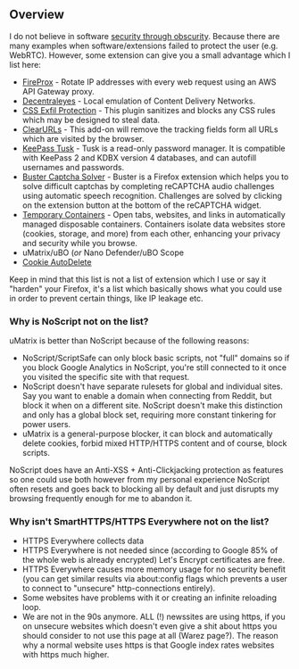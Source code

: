 ## Overview

I do not believe in software [security through obscurity](https://en.wikipedia.org/wiki/Security_through_obscurity). Because there are many examples when software/extensions failed to protect the user (e.g. WebRTC). However, some extension can give you a small advantage which I list here:

- [FireProx](https://github.com/ustayready/fireprox) - Rotate IP addresses with every web request using an AWS API Gateway proxy.
- [Decentraleyes](https://decentraleyes.org/) - Local emulation of Content Delivery Networks.
- [CSS Exfil Protection](https://addons.mozilla.org/en-US/firefox/addon/css-exfil-protection/) - This plugin sanitizes and blocks any CSS rules which may be designed to steal data.
- [ClearURLs](https://addons.mozilla.org/en-US/firefox/addon/clearurls/) - This add-on will remove the tracking fields form all URLs which are visited by the browser.
- [KeePass Tusk](https://addons.mozilla.org/en-GB/firefox/addon/keepass-tusk/) - Tusk is a read-only password manager. It is compatible with KeePass 2 and KDBX version 4 databases, and can autofill usernames and passwords.
- [Buster Captcha Solver](https://addons.mozilla.org/en-US/firefox/addon/buster-captcha-solver/) - Buster is a Firefox extension which helps you to solve difficult captchas by completing reCAPTCHA audio challenges using automatic speech recognition. Challenges are solved by clicking on the extension button at the bottom of the reCAPTCHA widget.
- [Temporary Containers](https://addons.mozilla.org/en-US/firefox/addon/temporary-containers/) - Open tabs, websites, and links in automatically managed disposable containers. Containers isolate data websites store (cookies, storage, and more) from each other, enhancing your privacy and security while you browse.
- uMatrix/uBO (_or_ Nano Defender/uBO Scope
- [Cookie AutoDelete](https://addons.mozilla.org/en-US/firefox/addon/cookie-autodelete/)


Keep in mind that this list is not a list of extension which I use or say it "harden" your Firefox, it's a list which basically shows what  you could use in order to prevent certain things, like IP leakage etc.

### Why is NoScript not on the list?
uMatrix is better than NoScript because of the following reasons:

* NoScript/ScriptSafe can only block basic scripts, not "full" domains so if you block Google Analytics in NoScript, you're still connected to it once you visited the specific site with that request.
* NoScript doesn't have separate rulesets for global and individual sites. Say you want to enable a domain when connecting from Reddit, but block it when on a different site. NoScript doesn't make this distinction and only has a global block set, requiring more constant tinkering for power users.
* uMatrix is a general-purpose blocker, it can block and automatically delete cookies, forbid mixed HTTP/HTTPS content and of course, block scripts.

NoScript does have an Anti-XSS + Anti-Clickjacking protection as features so one could use both however from my personal experience NoScript often resets and goes back to blocking all by default and just disrupts my browsing frequently enough for me to abandon it.


### Why isn't SmartHTTPS/HTTPS Everywhere not on the list?

* HTTPS Everywhere collects data
* HTTPS Everywhere is not needed since (according to Google 85% of the whole web is already encrypted) Let's Encrypt certificates are free.
* HTTPS Everywhere causes more memory usage for no security benefit (you can get similar results via about:config flags which prevents a user to connect to "unsecure" http-connections entirely).
* Some websites have problems with it or creating an infinite reloading loop.
* We are not in the 90s anymore. ALL (!) newssites are using https, if you on unsecure websites which doesn't even give a shit about https you should consider to not use this page at all (Warez page?). The reason why a normal website uses https is that Google index rates websites with https much higher.
